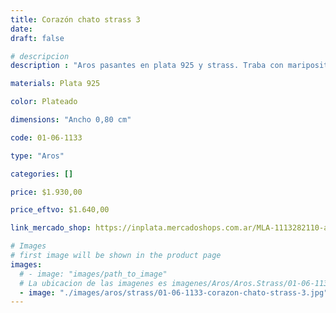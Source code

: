 ```yaml
---
title: Corazón chato strass 3
date: 
draft: false

# descripcion
description : "Aros pasantes en plata 925 y strass. Traba con mariposita."

materials: Plata 925

color: Plateado

dimensions: "Ancho 0,80 cm"

code: 01-06-1133

type: "Aros"

categories: []

price: $1.930,00

price_eftvo: $1.640,00

link_mercado_shop: https://inplata.mercadoshops.com.ar/MLA-1113282110-aros-en-plata-925-y-strass-corazón-chato-strass-3-_JM

# Images
# first image will be shown in the product page
images:
  # - image: "images/path_to_image"
  # La ubicacion de las imagenes es imagenes/Aros/Aros.Strass/01-06-1133-corazon-chato-strass-3
  - image: "./images/aros/strass/01-06-1133-corazon-chato-strass-3.jpg"
---
```

